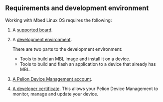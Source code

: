 ## Requirements and development environment

Working with Mbed Linux OS requires the following:

1. A [supported board](supported-hardware.html).
1. A [development environment](preparing-a-development-environment.html).

    There are two parts to the development environment:

    * Tools to build an MBL image and install it on a device. <!--Is it right to say "install" in this context?-->
    * Tools to build and flash an application to a device that already has MBL.

1. [A Pelion Device Management account](signing-up-or-logging-in-to-device-management-portal.html).
1. [A developer certificate](provisioning-development.html). This allows your Pelion Device Management to monitor, manage and update your device. <!--What about an API key?-->
